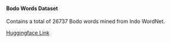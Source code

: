 #### Bodo Words Dataset


Contains a total of 26737 Bodo words mined from Indo WordNet.

[Huggingface Link](https://huggingface.co/datasets/mrajbrahma/bodo-words/tree/main)
